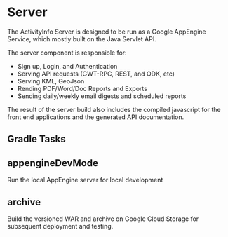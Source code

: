 
# Server

The ActivityInfo Server is designed to be run as a Google AppEngine 
Service, which mostly built on the Java Servlet API.

The server component is responsible for: 

* Sign up, Login, and Authentication
* Serving API requests (GWT-RPC, REST, and ODK, etc)
* Serving KML, GeoJson
* Rending PDF/Word/Doc Reports and Exports
* Sending daily/weekly email digests and scheduled reports

The result of the server build also includes the compiled javascript
for the front end applications and the generated API documentation.

## Gradle Tasks


## appengineDevMode

Run the local AppEngine server for local development

## archive

Build the versioned WAR and archive on Google Cloud Storage for subsequent
deployment and testing.

